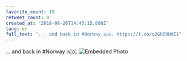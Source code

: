 ```yaml
---
favorite_count: 10
retweet_count: 0
created_at: "2018-08-26T14:43:15.000Z"
lang: en
full_text: "... and back in #Norway 🇳🇴. https://t.co/q2GhI9HdI1"
---
```


... and back in #Norway 🇳🇴.
![Embedded Photo](https://twitter-media-coderbyheart.s3.eu-north-1.amazonaws.com/1033726574267441155-DliI0PKWsAAkaPO.jpg)
